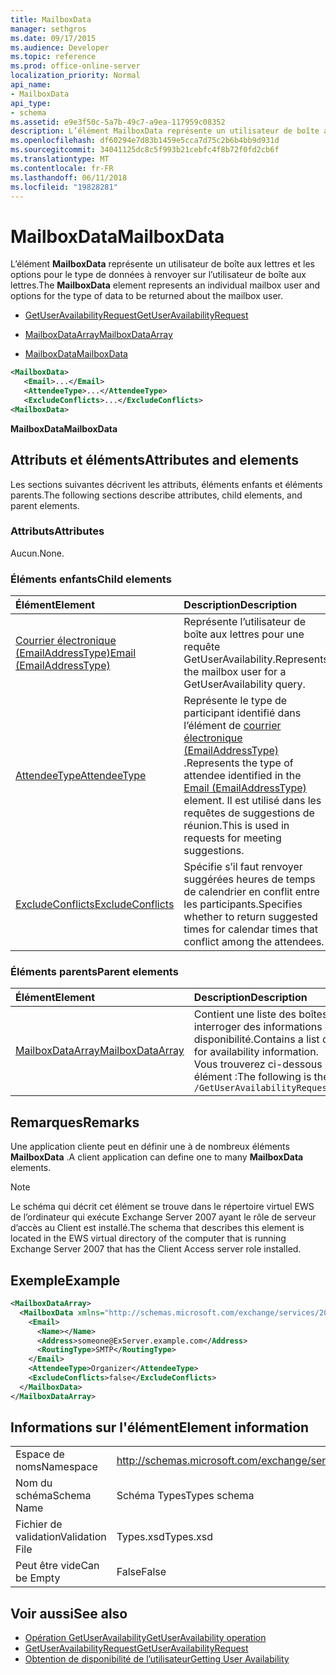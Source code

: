 ```yaml
---
title: MailboxData
manager: sethgros
ms.date: 09/17/2015
ms.audience: Developer
ms.topic: reference
ms.prod: office-online-server
localization_priority: Normal
api_name:
- MailboxData
api_type:
- schema
ms.assetid: e9e3f50c-5a7b-49c7-a9ea-117959c08352
description: L’élément MailboxData représente un utilisateur de boîte aux lettres et les options pour le type de données à renvoyer sur l’utilisateur de boîte aux lettres.
ms.openlocfilehash: df60294e7d83b1459e5cca7d75c2b6b4bb9d931d
ms.sourcegitcommit: 34041125dc8c5f993b21cebfc4f8b72f0fd2cb6f
ms.translationtype: MT
ms.contentlocale: fr-FR
ms.lasthandoff: 06/11/2018
ms.locfileid: "19828281"
---
```

# <a name="mailboxdata"></a><span data-ttu-id="f561b-103">MailboxData</span><span class="sxs-lookup"><span data-stu-id="f561b-103">MailboxData</span></span>

<span data-ttu-id="f561b-104">L’élément **MailboxData** représente un utilisateur de boîte aux lettres et les options pour le type de données à renvoyer sur l’utilisateur de boîte aux lettres.</span><span class="sxs-lookup"><span data-stu-id="f561b-104">The **MailboxData** element represents an individual mailbox user and options for the type of data to be returned about the mailbox user.</span></span> 
  
- [<span data-ttu-id="f561b-105">GetUserAvailabilityRequest</span><span class="sxs-lookup"><span data-stu-id="f561b-105">GetUserAvailabilityRequest</span></span>](getuseravailabilityrequest.md)
  
- [<span data-ttu-id="f561b-106">MailboxDataArray</span><span class="sxs-lookup"><span data-stu-id="f561b-106">MailboxDataArray</span></span>](mailboxdataarray.md)
  
- [<span data-ttu-id="f561b-107">MailboxData</span><span class="sxs-lookup"><span data-stu-id="f561b-107">MailboxData</span></span>](mailboxdata.md)
  
```xml
<MailboxData>
   <Email>...</Email>
   <AttendeeType>...</AttendeeType>
   <ExcludeConflicts>...</ExcludeConflicts>
<MailboxData>
```

<span data-ttu-id="f561b-108">**MailboxData**</span><span class="sxs-lookup"><span data-stu-id="f561b-108">**MailboxData**</span></span>

## <a name="attributes-and-elements"></a><span data-ttu-id="f561b-109">Attributs et éléments</span><span class="sxs-lookup"><span data-stu-id="f561b-109">Attributes and elements</span></span>

<span data-ttu-id="f561b-110">Les sections suivantes décrivent les attributs, éléments enfants et éléments parents.</span><span class="sxs-lookup"><span data-stu-id="f561b-110">The following sections describe attributes, child elements, and parent elements.</span></span>
  
### <a name="attributes"></a><span data-ttu-id="f561b-111">Attributs</span><span class="sxs-lookup"><span data-stu-id="f561b-111">Attributes</span></span>

<span data-ttu-id="f561b-112">Aucun.</span><span class="sxs-lookup"><span data-stu-id="f561b-112">None.</span></span>
  
### <a name="child-elements"></a><span data-ttu-id="f561b-113">Éléments enfants</span><span class="sxs-lookup"><span data-stu-id="f561b-113">Child elements</span></span>

|<span data-ttu-id="f561b-114">**Élément**</span><span class="sxs-lookup"><span data-stu-id="f561b-114">**Element**</span></span>|<span data-ttu-id="f561b-115">**Description**</span><span class="sxs-lookup"><span data-stu-id="f561b-115">**Description**</span></span>|
|:-----|:-----|
|[<span data-ttu-id="f561b-116">Courrier électronique (EmailAddressType)</span><span class="sxs-lookup"><span data-stu-id="f561b-116">Email (EmailAddressType)</span></span>](email-emailaddresstype.md) <br/> |<span data-ttu-id="f561b-117">Représente l’utilisateur de boîte aux lettres pour une requête GetUserAvailability.</span><span class="sxs-lookup"><span data-stu-id="f561b-117">Represents the mailbox user for a GetUserAvailability query.</span></span>  <br/> |
|[<span data-ttu-id="f561b-118">AttendeeType</span><span class="sxs-lookup"><span data-stu-id="f561b-118">AttendeeType</span></span>](attendeetype.md) <br/> |<span data-ttu-id="f561b-119">Représente le type de participant identifié dans l’élément de [courrier électronique (EmailAddressType)](email-emailaddresstype.md) .</span><span class="sxs-lookup"><span data-stu-id="f561b-119">Represents the type of attendee identified in the [Email (EmailAddressType)](email-emailaddresstype.md) element.</span></span> <span data-ttu-id="f561b-120">Il est utilisé dans les requêtes de suggestions de réunion.</span><span class="sxs-lookup"><span data-stu-id="f561b-120">This is used in requests for meeting suggestions.</span></span>  <br/> |
|[<span data-ttu-id="f561b-121">ExcludeConflicts</span><span class="sxs-lookup"><span data-stu-id="f561b-121">ExcludeConflicts</span></span>](excludeconflicts.md) <br/> |<span data-ttu-id="f561b-122">Spécifie s’il faut renvoyer suggérées heures de temps de calendrier en conflit entre les participants.</span><span class="sxs-lookup"><span data-stu-id="f561b-122">Specifies whether to return suggested times for calendar times that conflict among the attendees.</span></span>  <br/> |
   
### <a name="parent-elements"></a><span data-ttu-id="f561b-123">Éléments parents</span><span class="sxs-lookup"><span data-stu-id="f561b-123">Parent elements</span></span>

|<span data-ttu-id="f561b-124">**Élément**</span><span class="sxs-lookup"><span data-stu-id="f561b-124">**Element**</span></span>|<span data-ttu-id="f561b-125">**Description**</span><span class="sxs-lookup"><span data-stu-id="f561b-125">**Description**</span></span>|
|:-----|:-----|
|[<span data-ttu-id="f561b-126">MailboxDataArray</span><span class="sxs-lookup"><span data-stu-id="f561b-126">MailboxDataArray</span></span>](mailboxdataarray.md) <br/> |<span data-ttu-id="f561b-127">Contient une liste des boîtes aux lettres pour interroger des informations de disponibilité.</span><span class="sxs-lookup"><span data-stu-id="f561b-127">Contains a list of mailboxes to query for availability information.</span></span>  <br/> <span data-ttu-id="f561b-128">Vous trouverez ci-dessous le XPath pour cet élément :</span><span class="sxs-lookup"><span data-stu-id="f561b-128">The following is the XPath to this element:</span></span>  <br/>  `/GetUserAvailabilityRequest/MailboxDataArray[i]` <br/> |
   
## <a name="remarks"></a><span data-ttu-id="f561b-129">Remarques</span><span class="sxs-lookup"><span data-stu-id="f561b-129">Remarks</span></span>

<span data-ttu-id="f561b-130">Une application cliente peut en définir une à de nombreux éléments **MailboxData** .</span><span class="sxs-lookup"><span data-stu-id="f561b-130">A client application can define one to many **MailboxData** elements.</span></span> 
  
> [!NOTE]
> <span data-ttu-id="f561b-131">Le schéma qui décrit cet élément se trouve dans le répertoire virtuel EWS de l’ordinateur qui exécute Exchange Server 2007 ayant le rôle de serveur d’accès au Client est installé.</span><span class="sxs-lookup"><span data-stu-id="f561b-131">The schema that describes this element is located in the EWS virtual directory of the computer that is running Exchange Server 2007 that has the Client Access server role installed.</span></span> 
  
## <a name="example"></a><span data-ttu-id="f561b-132">Exemple</span><span class="sxs-lookup"><span data-stu-id="f561b-132">Example</span></span>

```xml
<MailboxDataArray>
  <MailboxData xmlns="http://schemas.microsoft.com/exchange/services/2006/types">
    <Email>
      <Name></Name>
      <Address>someone@ExServer.example.com</Address>
      <RoutingType>SMTP</RoutingType>
    </Email>
    <AttendeeType>Organizer</AttendeeType>
    <ExcludeConflicts>false</ExcludeConflicts>
  </MailboxData>
</MailboxDataArray>
```

## <a name="element-information"></a><span data-ttu-id="f561b-133">Informations sur l'élément</span><span class="sxs-lookup"><span data-stu-id="f561b-133">Element information</span></span>

|||
|:-----|:-----|
|<span data-ttu-id="f561b-134">Espace de noms</span><span class="sxs-lookup"><span data-stu-id="f561b-134">Namespace</span></span>  <br/> |http://schemas.microsoft.com/exchange/services/2006/types  <br/> |
|<span data-ttu-id="f561b-135">Nom du schéma</span><span class="sxs-lookup"><span data-stu-id="f561b-135">Schema Name</span></span>  <br/> |<span data-ttu-id="f561b-136">Schéma Types</span><span class="sxs-lookup"><span data-stu-id="f561b-136">Types schema</span></span>  <br/> |
|<span data-ttu-id="f561b-137">Fichier de validation</span><span class="sxs-lookup"><span data-stu-id="f561b-137">Validation File</span></span>  <br/> |<span data-ttu-id="f561b-138">Types.xsd</span><span class="sxs-lookup"><span data-stu-id="f561b-138">Types.xsd</span></span>  <br/> |
|<span data-ttu-id="f561b-139">Peut être vide</span><span class="sxs-lookup"><span data-stu-id="f561b-139">Can be Empty</span></span>  <br/> |<span data-ttu-id="f561b-140">False</span><span class="sxs-lookup"><span data-stu-id="f561b-140">False</span></span>  <br/> |
   
## <a name="see-also"></a><span data-ttu-id="f561b-141">Voir aussi</span><span class="sxs-lookup"><span data-stu-id="f561b-141">See also</span></span>

- [<span data-ttu-id="f561b-142">Opération GetUserAvailability</span><span class="sxs-lookup"><span data-stu-id="f561b-142">GetUserAvailability operation</span></span>](getuseravailability-operation.md)
- [<span data-ttu-id="f561b-143">GetUserAvailabilityRequest</span><span class="sxs-lookup"><span data-stu-id="f561b-143">GetUserAvailabilityRequest</span></span>](getuseravailabilityrequest.md)
- [<span data-ttu-id="f561b-144">Obtention de disponibilité de l’utilisateur</span><span class="sxs-lookup"><span data-stu-id="f561b-144">Getting User Availability</span></span>](http://msdn.microsoft.com/library/d4133fcb-9b0f-4e6b-aadf-a389da83516a%28Office.15%29.aspx)

